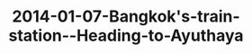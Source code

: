 ---
layout: blog
title: 2014-01-07-Bangkok's-train-station--Heading-to-Ayuthaya
category: blog
lat: 13.73905
lng: 100.51666
image: https://s3-us-west-2.amazonaws.com/travels2013/2014-01-07 19:12:11 PST.jpg
observation: 20140107191211PST
---